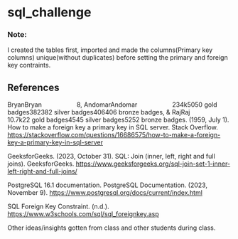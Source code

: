 # sql_challenge

### Note:
I created the tables first, imported and made the columns(Primary key columns) unique(without duplicates) before setting the primary and foreign key contraints. 

## References
BryanBryan&nbsp; &nbsp; &nbsp; &nbsp; &nbsp; &nbsp; &nbsp; &nbsp; &nbsp; &nbsp; 8, AndomarAndomar&nbsp; &nbsp; &nbsp; &nbsp; &nbsp; &nbsp; &nbsp; &nbsp; &nbsp; &nbsp; 234k5050 gold badges382382 silver badges406406 bronze badges, &amp; RajRaj&nbsp; &nbsp; &nbsp; &nbsp; &nbsp; &nbsp; &nbsp; &nbsp; &nbsp; &nbsp; 10.7k22 gold badges4545 silver badges5252 bronze badges. (1959, July 1). How to make a foreign key a primary key in SQL server. Stack Overflow. https://stackoverflow.com/questions/16686575/how-to-make-a-foreign-key-a-primary-key-in-sql-server 

GeeksforGeeks. (2023, October 31). SQL: Join (inner, left, right and full joins). GeeksforGeeks. https://www.geeksforgeeks.org/sql-join-set-1-inner-left-right-and-full-joins/ 

PostgreSQL 16.1 documentation. PostgreSQL Documentation. (2023, November 9). https://www.postgresql.org/docs/current/index.html 

SQL Foreign Key Constraint. (n.d.). https://www.w3schools.com/sql/sql_foreignkey.asp 

Other ideas/insights gotten from class and other students during class. 
